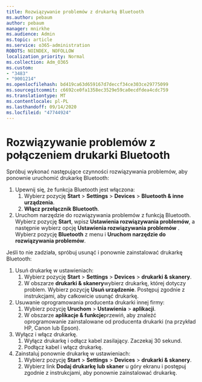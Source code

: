 ```yaml
---
title: Rozwiązywanie problemów z drukarką Bluetooth
ms.author: pebaum
author: pebaum
manager: mnirkhe
ms.audience: Admin
ms.topic: article
ms.service: o365-administration
ROBOTS: NOINDEX, NOFOLLOW
localization_priority: Normal
ms.collection: Adm_O365
ms.custom:
- "3483"
- "9001214"
ms.openlocfilehash: bd419ca63d659167d7deccf34ce303ce29775099
ms.sourcegitcommit: c6692ce0fa1358ec3529e59ca0ecdfdea4cdc759
ms.translationtype: MT
ms.contentlocale: pl-PL
ms.lasthandoff: 09/14/2020
ms.locfileid: "47744924"
---
```

# <a name="fix-bluetooth-printer-connection-issues"></a>Rozwiązywanie problemów z połączeniem drukarki Bluetooth

Spróbuj wykonać następujące czynności rozwiązywania problemów, aby ponownie uruchomić drukarkę Bluetooth:


1. Upewnij się, że funkcja Bluetooth jest włączona:
    1. Wybierz pozycję **Start**  >  **Settings**  >  **Devices**  >  **Bluetooth & inne urządzenia**.
    2. **Włącz przełącznik Bluetooth**.
2. Uruchom narzędzie do rozwiązywania problemów z funkcją Bluetooth. <br>
    Wybierz pozycję **Start**, wpisz **Ustawienia rozwiązywania problemów**, a następnie wybierz opcję **Ustawienia rozwiązywania problemów** . Wybierz pozycję **Bluetooth** z menu i **Uruchom narzędzie do rozwiązywania problemów**.

Jeśli to nie zadziała, spróbuj usunąć i ponownie zainstalować drukarkę Bluetooth:

1. Usuń drukarkę w ustawieniach:
    1. Wybierz pozycję **Start**  >  **Settings**  >  **Devices**  >  **drukarki & skanery**.
    2. W obszarze **drukarki & skanery**wybierz drukarkę, której dotyczy problem. Wybierz pozycję **Usuń urządzenie**. Postępuj zgodnie z instrukcjami, aby całkowicie usunąć drukarkę.
2. Usuwanie oprogramowania producenta drukarki innej firmy:
    1. Wybierz pozycję **Uruchom**  >  **Ustawienia**  >  **aplikacji**.
    2. W obszarze **aplikacje & funkcje**przewiń, aby znaleźć oprogramowanie zainstalowane od producenta drukarki (na przykład HP, Canon lub Epson).
3. Wyłącz i włącz drukarkę.
   1. Wyłącz drukarkę i odłącz kabel zasilający. Zaczekaj 30 sekund. 
   2. Podłącz kabel i włącz drukarkę.
4. Zainstaluj ponownie drukarkę w ustawieniach:
    1. Wybierz pozycję **Start**  >  **Settings**  >  **Devices**  >  **drukarki & skanery**.
    2. Wybierz link **Dodaj drukarkę lub skaner** u góry ekranu i postępuj zgodnie z instrukcjami, aby ponownie zainstalować drukarkę.
